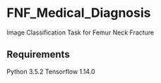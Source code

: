 # FNF_Medical_Diagnosis
Image Classification Task for Femur Neck Fracture


Requirements
------------
Python 3.5.2    Tensorflow 1.14.0
